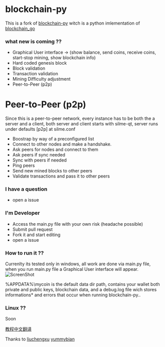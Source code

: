 

# blockchain-py


This is a fork of [blockchain-py](https://github.com/yummybian/blockchain-py)  witch is a python imlementation of [blockchain_go](https://github.com/Jeiwan/blockchain_go)

 

### what new is coming ??
* Graphical User interface -> (show balance, send coins, receive coins, start-stop mining, show blockchain info)
* Hard coded genesis block 
* Block validation
* Transaction validation
* Mining Difficulty adjustment 
* Peer-to-Peer (p2p)

# Peer-to-Peer (p2p)

Since this is a peer-to-peer network, every instance has to be both the a server and a client, both server and client starts with silme-qt, server runs under defaults [p2p] at silme.conf


 -   Boostrap by way of a preconfigured list
 -   Connect to other nodes and make a handshake.
 -   Ask peers for nodes and connect to them
 -   Ask peers if sync needed 
 -   Sync with peers if needed
 -   Ping peers
 -   Send new mined blocks to other peers
 -   Validate transactions and pass it to other peers 

### I have a question
* open a issue 

### I'm Developer
* Access the main.py file with your own risk (headache possible)
* Submit pull request 
* Fork it and start editing
* open a issue

### How to run it ??
Currenlty its tested only in windows, all work are done via main.py file, when you run main.py file a Graphical User interface will appear.
![ScreenShot](https://i.imgur.com/QtHxQx7.png)

%APPDATA%\mycoin is the default data dir path, contains your wallet both private and public keys, blockchain data, and a debug.log file wich stores 
informations* and errors that occur when running blockchain-py..


### Linux ??
Soon



[教程中文翻译](https://github.com/liuchengxu/blockchain-tutorial/blob/master/content/SUMMARY.md)

Thanks to [liuchengxu](https://github.com/liuchengxu) [yummybian](https://github.com/yummybian)

